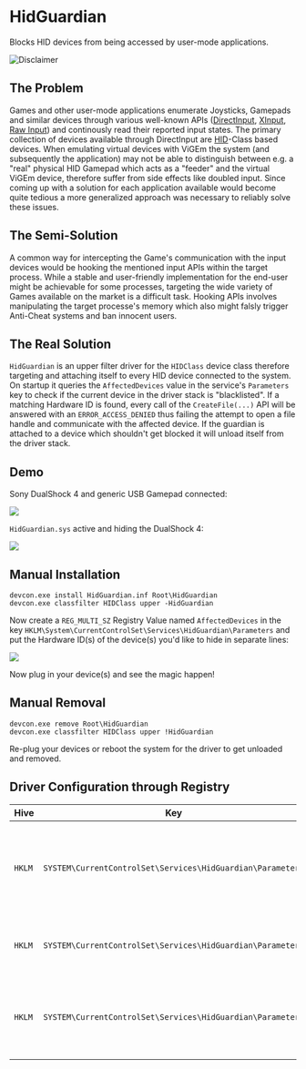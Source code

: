# HidGuardian
Blocks HID devices from being accessed by user-mode applications.

![Disclaimer](http://nefarius.at/public/Alpha-Disclaimer.png)

## The Problem
Games and other user-mode applications enumerate Joysticks, Gamepads and similar devices through various well-known APIs ([DirectInput](https://msdn.microsoft.com/en-us/library/windows/desktop/ee416842(v=vs.85).aspx), [XInput](https://msdn.microsoft.com/en-us/library/windows/desktop/hh405053(v=vs.85).aspx), [Raw Input](https://msdn.microsoft.com/en-us/library/windows/desktop/ms645536(v=vs.85).aspx)) and continously read their reported input states. The primary collection of devices available through DirectInput are [HID](https://en.wikipedia.org/wiki/Human_interface_device)-Class based devices. When emulating virtual devices with ViGEm the system (and subsequently the application) may not be able to distinguish between e.g. a "real" physical HID Gamepad which acts as a "feeder" and the virtual ViGEm device, therefore suffer from side effects like doubled input. Since coming up with a solution for each application available would become quite tedious a more generalized approach was necessary to reliably solve these issues.

## The Semi-Solution
A common way for intercepting the Game's communication with the input devices would be hooking the mentioned input APIs within the target process. While a stable and user-friendly implementation for the end-user might be achievable for some processes, targeting the wide variety of Games available on the market is a difficult task. Hooking APIs involves manipulating the target processe's memory which also might falsly trigger Anti-Cheat systems and ban innocent users.

## The Real Solution
`HidGuardian` is an upper filter driver for the `HIDClass` device class therefore targeting and attaching itself to every HID device connected to the system. On startup it queries the `AffectedDevices` value in the service's `Parameters` key to check if the current device in the driver stack is "blacklisted". If a matching Hardware ID is found, every call of the `CreateFile(...)` API will be answered with an `ERROR_ACCESS_DENIED` thus failing the attempt to open a file handle and communicate with the affected device. If the guardian is attached to a device which shouldn't get blocked it will unload itself from the driver stack.

## Demo
Sony DualShock 4 and generic USB Gamepad connected:

![](http://content.screencast.com/users/Nefarius/folders/Snagit/media/f7532345-da15-41f8-b403-1d3c42ace1a9/11.19.2016-19.33.png)

`HidGuardian.sys` active and hiding the DualShock 4:

![](http://content.screencast.com/users/Nefarius/folders/Snagit/media/08741f7b-8272-4d16-9c18-0376f716dc42/11.19.2016-19.28.png)

## Manual Installation
```
devcon.exe install HidGuardian.inf Root\HidGuardian
devcon.exe classfilter HIDClass upper -HidGuardian
```
Now create a `REG_MULTI_SZ` Registry Value named `AffectedDevices` in the key `HKLM\System\CurrentControlSet\Services\HidGuardian\Parameters` and put the Hardware ID(s) of the device(s) you'd like to hide in separate lines:

![](http://content.screencast.com/users/Nefarius/folders/Snagit/media/9dcbc48b-3b38-4a78-b3ca-f72155ab33ca/11.21.2016-19.21.png)

Now plug in your device(s) and see the magic happen!

## Manual Removal
```
devcon.exe remove Root\HidGuardian
devcon.exe classfilter HIDClass upper !HidGuardian
```
Re-plug your devices or reboot the system for the driver to get unloaded and removed.

## Driver Configuration through Registry
| Hive | Key | Type | Value | Data |
| ---- | --- | ---- | ----- | --------------- |
| `HKLM` | `SYSTEM\CurrentControlSet\Services\HidGuardian\Parameters` | `REG_MULTI_SZ` | `AffectedDevices` | List of Hardware ID string(s) of the devices which shall be blocked (see screenshots).  |
| `HKLM` | `SYSTEM\CurrentControlSet\Services\HidGuardian\Parameters` | `REG_DWORD` | `Force` | Will force-hide **all** HID devices if set to `1`, so use with caution!  |
| `HKLM` | `SYSTEM\CurrentControlSet\Services\HidGuardian\Parameters` | `REG_MULTI_SZ` | `ExemptedDevices` | List of Hardware ID string(s) of the devices which shall **never** be blocked. |

